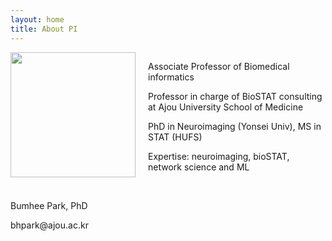 ```yaml
---
layout: home
title: About PI
---
```



<div style="display: flex; align-items: flex-start;">
  <img src="../assets/img/profe.png" style="width: 200px; margin-right: 20px;"/>
  <div>
    <p>Associate Professor of Biomedical informatics</p>
    <p>Professor in charge of BioSTAT consulting <br> at Ajou University School of Medicine</p>
    <p>PhD in Neuroimaging (Yonsei Univ), MS in STAT (HUFS)</p>
    <p>Expertise: neuroimaging, bioSTAT, network science and ML</p>
    <br>
  </div>
</div>
    <p>Bumhee Park, PhD</p>
    <p>bhpark@ajou.ac.kr</p>
